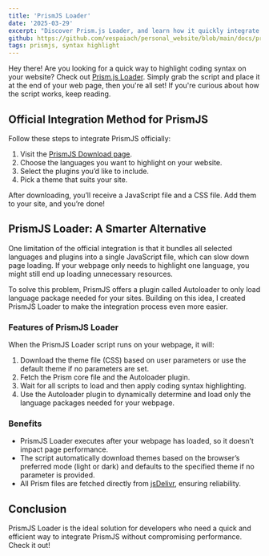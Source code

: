 ```yaml
---
title: 'PrismJS Loader'
date: '2025-03-29'
excerpt: "Discover Prism.js Loader, and learn how it quickly integrate your webpages with PrismJS-Coding syntax highlight"
github: https://github.com/vespaiach/personal_website/blob/main/docs/prismjs-loader.md
tags: prismjs, syntax highlight
---
```


Hey there! Are you looking for a quick way to highlight coding syntax on your website? Check out [Prism.js Loader](https://github.com/vespaiach/prismjs-loader). Simply grab the script and place it at the end of your web page, then you're all set! If you're curious about how the script works, keep reading.

## Official Integration Method for PrismJS

Follow these steps to integrate PrismJS officially:

1. Visit the [PrismJS Download page](https://prismjs.com/download.html).
2. Choose the languages you want to highlight on your website.
3. Select the plugins you’d like to include.
4. Pick a theme that suits your site.

After downloading, you’ll receive a JavaScript file and a CSS file. Add them to your site, and you’re done!

## PrismJS Loader: A Smarter Alternative

One limitation of the official integration is that it bundles all selected languages and plugins into a single JavaScript file, which can slow down page loading. If your webpage only needs to highlight one language, you might still end up loading unnecessary resources.

To solve this problem, PrismJS offers a plugin called Autoloader to only load language package needed for your sites. Building on this idea, I created PrismJS Loader to make the integration process even more easier.

### Features of PrismJS Loader

When the PrismJS Loader script runs on your webpage, it will:
1. Download the theme file (CSS) based on user parameters or use the default theme if no parameters are set.
2. Fetch the Prism core file and the Autoloader plugin.
3. Wait for all scripts to load and then apply coding syntax highlighting.
4. Use the Autoloader plugin to dynamically determine and load only the language packages needed for your webpage.

### Benefits

- PrismJS Loader executes after your webpage has loaded, so it doesn’t impact page performance.
- The script automatically download themes based on the browser’s preferred mode (light or dark) and defaults to the specified theme if no parameter is provided.
- All Prism files are fetched directly from [jsDelivr](https://www.jsdelivr.com/), ensuring reliability.

## Conclusion

PrismJS Loader is the ideal solution for developers who need a quick and efficient way to integrate PrismJS without compromising performance. Check it out!
 